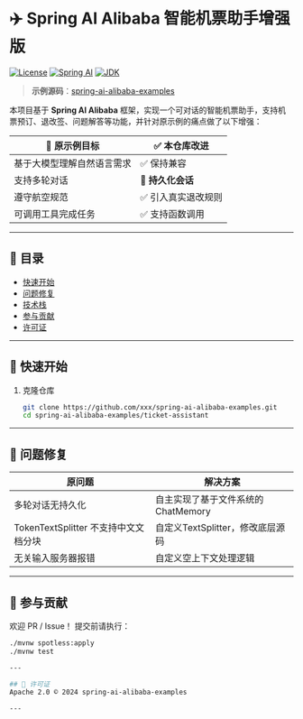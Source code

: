 # ✈️ Spring AI Alibaba 智能机票助手增强版

[![License](https://img.shields.io/badge/License-Apache%202.0-blue.svg)](https://opensource.org/licenses/Apache-2.0)
[![Spring AI](https://img.shields.io/badge/Spring%20AI-1.0.0-green)](https://spring.io/projects/spring-ai)
[![JDK](https://img.shields.io/badge/JDK-17+-orange)](https://adoptium.net)

> **示例源码**：[spring-ai-alibaba-examples](https://github.com/xxx/spring-ai-alibaba-examples)

本项目基于 **Spring AI Alibaba** 框架，实现一个可对话的智能机票助手，支持机票预订、退改签、问题解答等功能，并针对原示例的痛点做了以下增强：

| 🎯 原示例目标 | ✅ 本仓库改进 |
| --- | --- |
| 基于大模型理解自然语言需求 | ✅ 保持兼容 |
| 支持多轮对话 | 🔄 **持久化会话** |
| 遵守航空规范 | ✅ 引入真实退改规则 |
| 可调用工具完成任务 | ✅ 支持函数调用 |

---

## 📑 目录
- [快速开始](#-快速开始)
- [问题修复](#-问题修复)
- [技术栈](#-技术栈)
- [参与贡献](#-参与贡献)
- [许可证](#-许可证)

---

## 🚀 快速开始
1. 克隆仓库  
   ```bash
   git clone https://github.com/xxx/spring-ai-alibaba-examples.git
   cd spring-ai-alibaba-examples/ticket-assistant

---

## 🐞 问题修复
| 原问题 | 解决方案 |
| --- | --- |
| 多轮对话无持久化 | 自主实现了基于文件系统的 ChatMemory |
| TokenTextSplitter 不支持中文文档分块 | 自定义TextSplitter，修改底层源码|
| 无关输入服务器报错 | 自定义空上下文处理逻辑 |

---

## 🤝 参与贡献
欢迎 PR / Issue！
提交前请执行：
   ```bash
   ./mvnw spotless:apply
   ./mvnw test

---

## 📄 许可证
Apache 2.0 © 2024 spring-ai-alibaba-examples

---


